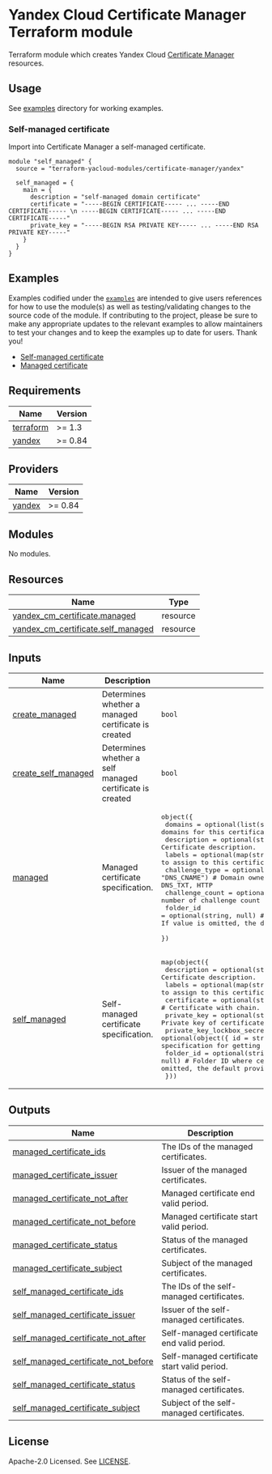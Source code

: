 # Yandex Cloud Certificate Manager Terraform module

Terraform module which creates Yandex Cloud [Certificate Manager](https://yandex.cloud/en/docs/certificate-manager/) resources.

## Usage

See [examples](https://github.com/terraform-yacloud-modules/terraform-yandex-certificate-manager/tree/main/examples) directory for working examples.

### Self-managed certificate

Import into Certificate Manager a self-managed certificate.

```hcl
module "self_managed" {
  source = "terraform-yacloud-modules/certificate-manager/yandex"

  self_managed = {
    main = {
      description = "self-managed domain certificate"
      certificate = "-----BEGIN CERTIFICATE----- ... -----END CERTIFICATE----- \n -----BEGIN CERTIFICATE----- ... -----END CERTIFICATE-----"
      private_key = "-----BEGIN RSA PRIVATE KEY----- ... -----END RSA PRIVATE KEY-----"
    }
  }
}
```

## Examples

Examples codified under
the [`examples`](https://github.com/terraform-yacloud-modules/terraform-yandex-module-template/tree/main/examples) are intended
to give users references for how to use the module(s) as well as testing/validating changes to the source code of the
module. If contributing to the project, please be sure to make any appropriate updates to the relevant examples to allow
maintainers to test your changes and to keep the examples up to date for users. Thank you!

- [Self-managed certificate]()
- [Managed certificate]()

<!-- BEGINNING OF PRE-COMMIT-TERRAFORM DOCS HOOK -->
## Requirements

| Name | Version |
|------|---------|
| <a name="requirement_terraform"></a> [terraform](#requirement\_terraform) | >= 1.3 |
| <a name="requirement_yandex"></a> [yandex](#requirement\_yandex) | >= 0.84 |

## Providers

| Name | Version |
|------|---------|
| <a name="provider_yandex"></a> [yandex](#provider\_yandex) | >= 0.84 |

## Modules

No modules.

## Resources

| Name | Type |
|------|------|
| [yandex_cm_certificate.managed](https://registry.terraform.io/providers/yandex-cloud/yandex/latest/docs/resources/cm_certificate) | resource |
| [yandex_cm_certificate.self_managed](https://registry.terraform.io/providers/yandex-cloud/yandex/latest/docs/resources/cm_certificate) | resource |

## Inputs

| Name | Description | Type | Default | Required |
|------|-------------|------|---------|:--------:|
| <a name="input_create_managed"></a> [create\_managed](#input\_create\_managed) | Determines whether a managed certificate is created | `bool` | `false` | no |
| <a name="input_create_self_managed"></a> [create\_self\_managed](#input\_create\_self\_managed) | Determines whether a self managed certificate is created | `bool` | `true` | no |
| <a name="input_managed"></a> [managed](#input\_managed) | Managed certificate specification. | <pre>object({<br>    domains         = optional(list(string), [])    # List of domains for this certificate<br>    description     = optional(string, "")          # Certificate description.<br>    labels          = optional(map(string), {})     # Labels to assign to this certificate.<br>    challenge_type  = optional(string, "DNS_CNAME") # Domain owner-check method. Possible values: DNS_CNAME, DNS_TXT, HTTP<br>    challenge_count = optional(number, 1)           # Expected number of challenge count needed to validate certificate.<br>    folder_id       = optional(string, null)        # Folder ID where certificate will be created. If value is omitted, the default provider folder is used.<br>  })</pre> | `{}` | no |
| <a name="input_self_managed"></a> [self\_managed](#input\_self\_managed) | Self-managed certificate specification. | <pre>map(object({<br>    description                = optional(string, "")                                  # Certificate description.<br>    labels                     = optional(map(string), {})                             # Labels to assign to this certificate.<br>    certificate                = optional(string, null)                                # Certificate with chain.<br>    private_key                = optional(string, null)                                # Private key of certificate.<br>    private_key_lockbox_secret = optional(object({ id = string, key = string }), null) # Lockbox secret specification for getting private key.<br>    folder_id                  = optional(string, null)                                # Folder ID where certificate will be created. If value is omitted, the default provider folder is used.<br>  }))</pre> | `{}` | no |

## Outputs

| Name | Description |
|------|-------------|
| <a name="output_managed_certificate_ids"></a> [managed\_certificate\_ids](#output\_managed\_certificate\_ids) | The IDs of the managed certificates. |
| <a name="output_managed_certificate_issuer"></a> [managed\_certificate\_issuer](#output\_managed\_certificate\_issuer) | Issuer of the managed certificates. |
| <a name="output_managed_certificate_not_after"></a> [managed\_certificate\_not\_after](#output\_managed\_certificate\_not\_after) | Managed certificate end valid period. |
| <a name="output_managed_certificate_not_before"></a> [managed\_certificate\_not\_before](#output\_managed\_certificate\_not\_before) | Managed certificate start valid period. |
| <a name="output_managed_certificate_status"></a> [managed\_certificate\_status](#output\_managed\_certificate\_status) | Status of the managed certificates. |
| <a name="output_managed_certificate_subject"></a> [managed\_certificate\_subject](#output\_managed\_certificate\_subject) | Subject of the managed certificates. |
| <a name="output_self_managed_certificate_ids"></a> [self\_managed\_certificate\_ids](#output\_self\_managed\_certificate\_ids) | The IDs of the self-managed certificates. |
| <a name="output_self_managed_certificate_issuer"></a> [self\_managed\_certificate\_issuer](#output\_self\_managed\_certificate\_issuer) | Issuer of the self-managed certificates. |
| <a name="output_self_managed_certificate_not_after"></a> [self\_managed\_certificate\_not\_after](#output\_self\_managed\_certificate\_not\_after) | Self-managed certificate end valid period. |
| <a name="output_self_managed_certificate_not_before"></a> [self\_managed\_certificate\_not\_before](#output\_self\_managed\_certificate\_not\_before) | Self-managed certificate start valid period. |
| <a name="output_self_managed_certificate_status"></a> [self\_managed\_certificate\_status](#output\_self\_managed\_certificate\_status) | Status of the self-managed certificates. |
| <a name="output_self_managed_certificate_subject"></a> [self\_managed\_certificate\_subject](#output\_self\_managed\_certificate\_subject) | Subject of the self-managed certificates. |
<!-- END OF PRE-COMMIT-TERRAFORM DOCS HOOK -->

## License

Apache-2.0 Licensed.
See [LICENSE](https://github.com/terraform-yacloud-modules/terraform-yandex-module-template/blob/main/LICENSE).
